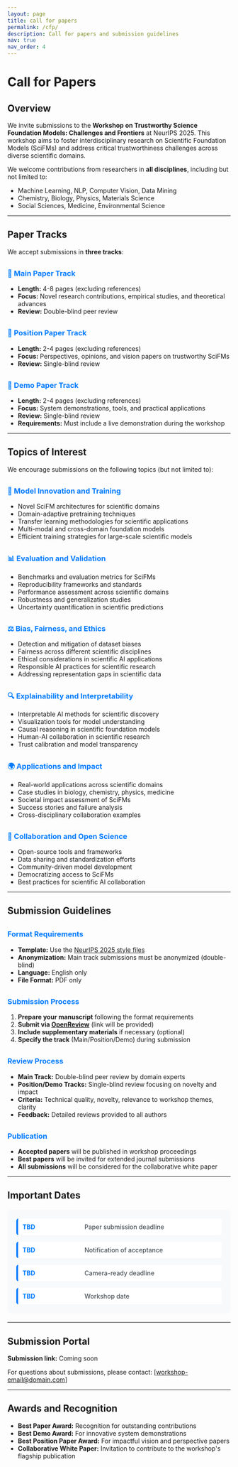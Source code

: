 ```yaml
---
layout: page
title: call for papers
permalink: /cfp/
description: Call for papers and submission guidelines
nav: true
nav_order: 4
---
```


# Call for Papers

## Overview

We invite submissions to the **Workshop on Trustworthy Science Foundation Models: Challenges and Frontiers** at NeurIPS 2025. This workshop aims to foster interdisciplinary research on Scientific Foundation Models (SciFMs) and address critical trustworthiness challenges across diverse scientific domains.

We welcome contributions from researchers in **all disciplines**, including but not limited to:
- Machine Learning, NLP, Computer Vision, Data Mining
- Chemistry, Biology, Physics, Materials Science
- Social Sciences, Medicine, Environmental Science

---

## Paper Tracks

We accept submissions in **three tracks**:

### 🎯 Main Paper Track
- **Length:** 4-8 pages (excluding references)
- **Focus:** Novel research contributions, empirical studies, and theoretical advances
- **Review:** Double-blind peer review

### 💭 Position Paper Track  
- **Length:** 2-4 pages (excluding references)
- **Focus:** Perspectives, opinions, and vision papers on trustworthy SciFMs
- **Review:** Single-blind review

### 🚀 Demo Paper Track
- **Length:** 2-4 pages (excluding references)  
- **Focus:** System demonstrations, tools, and practical applications
- **Review:** Single-blind review
- **Requirements:** Must include a live demonstration during the workshop

---

## Topics of Interest

We encourage submissions on the following topics (but not limited to):

### 🔬 Model Innovation and Training
- Novel SciFM architectures for scientific domains
- Domain-adaptive pretraining techniques
- Transfer learning methodologies for scientific applications
- Multi-modal and cross-domain foundation models
- Efficient training strategies for large-scale scientific models

### 📊 Evaluation and Validation
- Benchmarks and evaluation metrics for SciFMs
- Reproducibility frameworks and standards
- Performance assessment across scientific domains
- Robustness and generalization studies
- Uncertainty quantification in scientific predictions

### ⚖️ Bias, Fairness, and Ethics
- Detection and mitigation of dataset biases
- Fairness across different scientific disciplines
- Ethical considerations in scientific AI applications
- Responsible AI practices for scientific research
- Addressing representation gaps in scientific data

### 🔍 Explainability and Interpretability
- Interpretable AI methods for scientific discovery
- Visualization tools for model understanding
- Causal reasoning in scientific foundation models
- Human-AI collaboration in scientific research
- Trust calibration and model transparency

### 🌍 Applications and Impact
- Real-world applications across scientific domains
- Case studies in biology, chemistry, physics, medicine
- Societal impact assessment of SciFMs
- Success stories and failure analysis
- Cross-disciplinary collaboration examples

### 🤝 Collaboration and Open Science
- Open-source tools and frameworks
- Data sharing and standardization efforts
- Community-driven model development
- Democratizing access to SciFMs
- Best practices for scientific AI collaboration

---

## Submission Guidelines

### Format Requirements
- **Template:** Use the [NeurIPS 2025 style files](https://neurips.cc/Conferences/2025/PaperInformation/StyleFiles)
- **Anonymization:** Main track submissions must be anonymized (double-blind)
- **Language:** English only
- **File Format:** PDF only

### Submission Process
1. **Prepare your manuscript** following the format requirements
2. **Submit via [OpenReview](https://openreview.net/)** (link will be provided)
3. **Include supplementary materials** if necessary (optional)
4. **Specify the track** (Main/Position/Demo) during submission

### Review Process
- **Main Track:** Double-blind peer review by domain experts
- **Position/Demo Tracks:** Single-blind review focusing on novelty and impact
- **Criteria:** Technical quality, novelty, relevance to workshop themes, clarity
- **Feedback:** Detailed reviews provided to all authors

### Publication
- **Accepted papers** will be published in workshop proceedings
- **Best papers** will be invited for extended journal submissions
- **All submissions** will be considered for the collaborative white paper

---

## Important Dates

<div class="dates-container">
<div class="date-item">
<div class="date">TBD</div>
<div class="event">Paper submission deadline</div>
</div>

<div class="date-item">
<div class="date">TBD</div>
<div class="event">Notification of acceptance</div>
</div>

<div class="date-item">
<div class="date">TBD</div>
<div class="event">Camera-ready deadline</div>
</div>

<div class="date-item">
<div class="date">TBD</div>
<div class="event">Workshop date</div>
</div>
</div>

---

## Submission Portal

**Submission link:** Coming soon

For questions about submissions, please contact: [workshop-email@domain.com]

---

## Awards and Recognition

- **Best Paper Award:** Recognition for outstanding contributions
- **Best Demo Award:** For innovative system demonstrations  
- **Best Position Paper Award:** For impactful vision and perspective papers
- **Collaborative White Paper:** Invitation to contribute to the workshop's flagship publication

<style>
.dates-container {
    background: #f8f9fa;
    padding: 20px;
    border-radius: 8px;
    margin: 20px 0;
}

.date-item {
    display: flex;
    align-items: center;
    margin-bottom: 15px;
    padding: 10px;
    background: white;
    border-radius: 5px;
    border-left: 4px solid #007bff;
}

.date-item:last-child {
    margin-bottom: 0;
}

.date {
    min-width: 120px;
    font-weight: bold;
    color: #007bff;
    margin-right: 20px;
}

.event {
    color: #495057;
    font-weight: 500;
}

h3 {
    color: #007bff;
    margin-top: 30px;
}

.track-info {
    background: #e3f2fd;
    padding: 15px;
    border-radius: 8px;
    margin: 15px 0;
    border-left: 4px solid #007bff;
}
</style> 